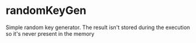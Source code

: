 # randomKeyGen
Simple random key generator. The result isn't stored during the execution so it's never present in the memory
